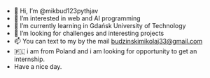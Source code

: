 - 👋 Hi, I’m @mikbud123pythjav
- 👀 I’m interested in web and AI programming
- 🌱 I’m currently learning in Gdańsk University of Technology
- 💞️ I’m looking for challenges and interesting projects
- 📫 You can text to my by the mail budzinskimikolaj33@gmail.com
- 🇵🇱 i am from Poland and i am looking for opportunity to get an internship.
-    Have a nice day.

<!---
mikbud123pythjav/mikbud123pythjav is a ✨ special ✨ repository because its `README.md` (this file) appears on your GitHub profile.
You can click the Preview link to take a look at your changes.
--->
